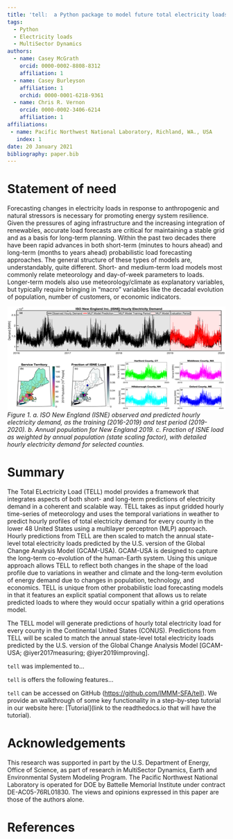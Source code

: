 ```yaml
---
title: 'tell:  a Python package to model future total electricity loads.'
tags:
  - Python
  - Electricity loads
  - MultiSector Dynamics
authors:
  - name: Casey McGrath
    orcid: 0000-0002-8808-8312
    affiliation: 1
  - name: Casey Burleyson
    affiliation: 1
    orchid: 0000-0001-6218-9361
  - name: Chris R. Vernon
    orcid: 0000-0002-3406-6214
    affiliation: 1
affiliations:
 - name: Pacific Northwest National Laboratory, Richland, WA., USA
   index: 1
date: 20 January 2021
bibliography: paper.bib
---
```


# Statement of need
 Forecasting changes in electricity loads in response to anthropogenic and natural stressors is necessary for promoting energy system resilience. Given the pressures of aging infrastructure and the increasing integration of renewables, accurate load forecasts are critical for maintaining a stable grid and as a basis for long-term planning. Within the past two decades there have been rapid advances in both short-term (minutes to hours ahead) and long-term (months to years ahead) probabilistic load forecasting approaches. The general structure of these types of models are, understandably, quite different. Short- and medium-term load models most commonly relate meteorology and day-of-week parameters to loads. Longer-term models also use meteorology/climate as explanatory variables, but typically require bringing in “macro” variables like the decadal evolution of population, number of customers, or economic indicators. 

![](ISNE_graphic.png) 
*Figure 1. a. ISO New England (ISNE) observed and predicted hourly electricity demand, as the training (2016-2019) and test period (2019-2020). b. Annual population for New England 2019. c. Fraction of ISNE load as weighted by annual population (state scaling factor), with detailed hourly electricity demand for selected counties.*

# Summary
The Total ELectricity Load (TELL) model provides a framework that integrates aspects of both short- and long-term predictions of electricity demand in a coherent and scalable way. TELL takes as input gridded hourly time-series of meteorology and uses the temporal variations in weather to predict hourly profiles of total electricity demand for every county in the lower 48 United States using a multilayer perceptron (MLP) approach. Hourly predictions from TELL are then scaled to match the annual state-level total electricity loads predicted by the U.S. version of the Global Change Analysis Model (GCAM-USA). GCAM-USA is designed to capture the long-term co-evolution of the human-Earth system. Using this unique approach allows TELL to reflect both changes in the shape of the load profile due to variations in weather and climate and the long-term evolution of energy demand due to changes in population, technology, and economics. TELL is unique from other probabilistic load forecasting models in that it features an explicit spatial component that allows us to relate predicted loads to where they would occur spatially within a grid operations model.

The TELL model will generate predictions of hourly total electricity load for every county in the Continental United States (CONUS). Predictions from TELL will be scaled to match the annual state-level total electricity loads predicted by the U.S. version of the Global Change Analysis Model [GCAM-USA; @iyer2017measuring; @iyer2019improving].

`tell` was implemented to...  

`tell` is offers the following features...

`tell` can be accessed on GitHub (https://github.com/IMMM-SFA/tell). We provide an walkthrough of some key functionality in a step-by-step tutorial in our website here: [Tutorial](link to the readthedocs.io that will have the tutorial).

# Acknowledgements
This research was supported in part by the U.S. Department of Energy, Office of Science, as part of research in MultiSector Dynamics, Earth and Environmental System Modeling Program. The Pacific Northwest National Laboratory is operated for DOE by Battelle Memorial Institute under contract DE-AC05-76RL01830. The views and opinions expressed in this paper are those of the authors alone.

# References
